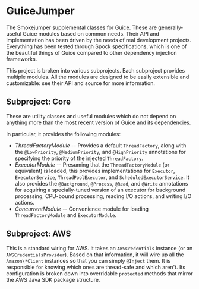 GuiceJumper
===========

The Smokejumper supplemental classes for Guice. These are generally-useful Guice modules based on common needs. Their API and implementation has 
been driven by the needs of real development projects. Everything has been tested through Spock specifications, which is one of the beautiful 
things of Guice compared to other dependency injection frameworks.

This project is broken into various subprojects. Each subproject provides multiple modules. All the modules are designed to be easily extensible 
and customizable: see their API and source for more information.

Subproject: Core
------------------
These are utility classes and useful modules which do not depend on anything more than the most recent version of Guice and its dependencies.

In particular, it provides the following modules:

* *ThreadFactoryModule* -- Provides a default `ThreadFactory`, along with the `@LowPriority`, `@MediumPriority`, and `@HighPriority` annotations 
for specifying the priority of the injected `ThreadFactory`.
* *ExecutorModule* -- Presuming that the `ThreadFactoryModule` (or equivalent) is loaded, this provides implementations for `Executor`, `ExecutorService`, `ThreadPoolExecutor`, and `ScheduledExecutorService`. It also provides the `@Background`, `@Process`, `@Read`, and `@Write` annotations for acquiring a specially-tuned version of an executor for background processing, CPU-bound processing, reading I/O actions, and writing I/O actions.
* *ConcurrentModule* -- Convenience module for loading `ThreadFactoryModule` and `ExecutorModule`.


Subproject: AWS
-----------------
This is a standard wiring for AWS. It takes an `AWSCredentials` instance (or an `AWSCredentialsProvider`).
Based on that information, it will wire up all the `Amazon\*Client` instances so that
you can simply `@Inject` them. It is responsible for knowing which ones are thread-safe and which aren't. Its configuration is broken down
into overridable `protected` methods that mirror the AWS Java SDK package structure.
